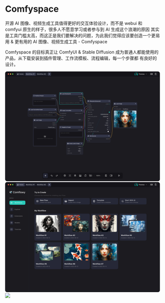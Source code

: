 # Comfyspace 

开源 AI 图像、视频生成工具值得更好的交互体验设计，而不是 webui 和 comfyui 原生的样子，很多人不愿意学习或者参与到 AI 生成这个浪潮的原因
其实是工具门槛太高，而这正是我们要解决的问题，为此我们觉得应该要创造一个更易用 & 更有用的 AI 图像、视频生成工具 - Comfyspace 

Comfyspace 的目标真正让 ComfyUI & Stable Diffusion 成为普通人都能使用的产品，从下载安装到插件管理、工作流模板、流程编辑，每一个步骤都
有良好的设计。 


![](./assets/editor.jpg)
![](./assets/home.jpg)
![](./assets/gallery.jpg)

